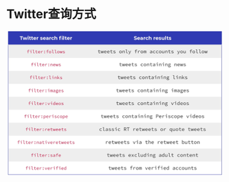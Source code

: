 # Twitter查询方式

![Twitter search filter.jpeg](Twitter%E6%9F%A5%E8%AF%A2%E6%96%B9%E5%BC%8F%20e7a203ffe1f7418481df7ae6dee67898/Twitter_search_filter.jpeg)